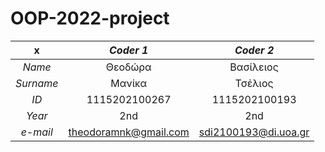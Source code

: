 # OOP-2022-project

| x | _Coder 1_ | _Coder 2_ |
| :---: | :---: | :---: |
| *Name* | Θεοδώρα | Βασίλειος |
| *Surname* | Μανίκα | Τσέλιος |
| *ID* | 1115202100267 | 1115202100193 |
| *Year* | 2nd | 2nd |
| *e-mail* | theodoramnk@gmail.com | sdi2100193@di.uoa.gr |
